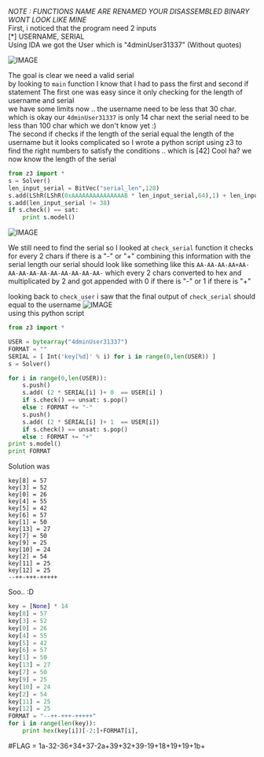 *NOTE : FUNCTIONS NAME ARE RENAMED YOUR DISASSEMBLED BINARY WONT LOOK LIKE MINE*  
First, i noticed that the program need 2 inputs  
[*] USERNAME, SERIAL  
Using IDA we got the User which is "4dminUser31337" (Without quotes)  

![IMAGE](https://github.com/BitTheByte/write-ups/blob/master/cybertalents_ezez-keygen/Capture.PNG?raw=true)


The goal is clear we need a valid serial  
by looking to ```main``` function I know that I had to pass the first and second if statement
The first one was easy since it only checking for the length of username and serial  
we have some limits now .. the username need to be less that 30 char. which is okay our ```4dminUser31337``` is only 14 char next the serial need to be less than 100 char which we don't know yet :)  
The second if checks if the length of the serial equal the length of the username but it looks complicated so I wrote a python script using z3 to find the right numbers to satisfy the conditions .. which is [42] Cool ha? we now know the length of the serial  
```python
from z3 import *
s = Solver()
len_input_serial = BitVec("serial_len",128)
s.add(LShR(LShR(0xAAAAAAAAAAAAAAAB * len_input_serial,64),1) + len_input_serial - 3 * LShR(LShR(0xAAAAAAAAAAAAAAAB * len_input_serial,64),1) == 14)
s.add(len_input_serial != 38)
if s.check() == sat:
	print s.model()
```
![IMAGE](https://github.com/BitTheByte/write-ups/blob/master/cybertalents_ezez-keygen/Capturew.PNG?raw=true)  

We still need to find the serial so I looked at ```check_serial``` function
it checks for every 2 chars if there is a "-" or "+" combining this information with the serial length our serial should look like something like this ```AA-AA-AA-AA+AA-AA-AA-AA-AA-AA-AA-AA-AA-AA-``` which every 2 chars converted to hex and multiplicated by 2 and got appended with 0 if there is "-" or 1 if there is "+" 

 looking back to ```check_user``` i saw that the final output of ```check_serial``` should equal to the username
![IMAGE](https://github.com/BitTheByte/write-ups/blob/master/cybertalents_ezez-keygen/Capture22.PNG?raw=true)  
using this python script
```python
from z3 import *

USER = bytearray("4dminUser31337")
FORMAT = ""
SERIAL = [ Int('key[%d]' % i) for i in range(0,len(USER)) ]
s = Solver()

for i in range(0,len(USER)):
	s.push()
	s.add( (2 * SERIAL[i] )+ 0  == USER[i] )
	if s.check() == unsat: s.pop() 
	else : FORMAT += "-"
	s.push()
	s.add( (2 * SERIAL[i] )+ 1  == USER[i])
	if s.check() == unsat: s.pop()
	else : FORMAT += "+"
print s.model()
print FORMAT
```
Solution was
```
key[8] = 57
key[3] = 52
key[0] = 26
key[4] = 55
key[5] = 42
key[6] = 57
key[1] = 50
key[13] = 27
key[7] = 50
key[9] = 25
key[10] = 24
key[2] = 54
key[11] = 25
key[12] = 25
--++-+++-+++++
```
Soo.. :D
```python
key = [None] * 14
key[8] = 57
key[3] = 52
key[0] = 26
key[4] = 55
key[5] = 42
key[6] = 57
key[1] = 50
key[13] = 27
key[7] = 50
key[9] = 25
key[10] = 24
key[2] = 54
key[11] = 25
key[12] = 25
FORMAT = "--++-+++-+++++"
for i in range(len(key)):
	print hex(key[i])[-2:]+FORMAT[i],
```
  
#FLAG = 1a-32-36+34+37-2a+39+32+39-19+18+19+19+1b+


